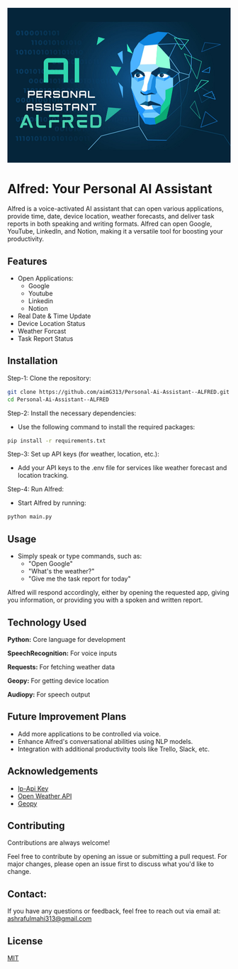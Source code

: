 
![Logo](https://github.com/aimG313/Personal-Ai-Assistant--ALFRED/blob/main/ALFRED.png)


# Alfred: Your Personal AI Assistant

Alfred is a voice-activated AI assistant that can open various applications, provide time, date, device location, weather forecasts, and deliver task reports in both speaking and writing formats. Alfred can open Google, YouTube, LinkedIn, and Notion, making it a versatile tool for boosting your productivity.




## Features

- Open Applications:
  - Google
  - Youtube
  - Linkedin
  - Notion
- Real Date & Time Update
- Device Location Status
- Weather Forcast
- Task Report Status


## Installation

Step-1: Clone the repository: 

```bash
git clone https://github.com/aimG313/Personal-Ai-Assistant--ALFRED.git
cd Personal-Ai-Assistant--ALFRED
```

Step-2: Install the necessary dependencies:

- Use the following command to install the required packages:

```bash
pip install -r requirements.txt
```
Step-3: Set up API keys (for weather, location, etc.):

- Add your API keys to the .env file for services like weather forecast and location tracking.

Step-4: Run Alfred:

- Start Alfred by running:

```bash
python main.py
```



    
## Usage

- Simply speak or type commands, such as:
  - "Open Google"
  - "What's the weather?"
  - "Give me the task report for today"
  
Alfred will respond accordingly, either by opening the requested app, giving you information, or providing you with a spoken and written report.


## Technology Used

**Python:** Core language for development

**SpeechRecognition:** For voice inputs

**Requests:** For fetching weather data

**Geopy:** For getting device location

**Audiopy:** For speech output

## Future Improvement Plans

- Add more applications to be controlled via voice.
- Enhance Alfred's conversational abilities using NLP models.
- Integration with additional productivity tools like Trello, Slack, etc.
## Acknowledgements

 - [Ip-Api Key](https://ipapi.com/)
 - [Open Weather API](https://openweathermap.org/api)
 - [Geopy](https://geopy.readthedocs.io/en/stable/)


## Contributing

Contributions are always welcome!

Feel free to contribute by opening an issue or submitting a pull request. For major changes, please open an issue first to discuss what you'd like to change.
## Contact:

If you have any questions or feedback, feel free to reach out via email at: ashrafulmahi313@gmail.com
## License

[MIT](https://choosealicense.com/licenses/mit/)

